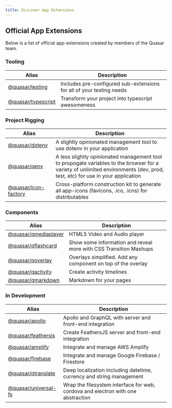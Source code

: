 ```yaml
---
title: Discover App Extensions
---
```


<app-extension-discover />


## Official App Extensions
Below is a list of official app-extensions created by members of the Quasar team.

### Tooling

| Alias | Description |
| --- | --- |
| [@quasar/testing](https://github.com/quasarframework/quasar-testing) | Includes pre-configured sub-extensions for all of your testing needs |
| [@quasar/typescript](https://github.com/quasarframework/app-extension-typescript) | Transform your project into typescript awesomeness |

### Project Rigging

| Alias | Description |
| --- | --- |
| [@quasar/dotenv](https://github.com/quasarframework/app-extension-dotenv) | A slightly opinionated management tool to use dotenv in your application |
| [@quasar/qenv](https://github.com/quasarframework/app-extension-qenv) | A less slightly opinionated management tool to propogate variables to the browser for a variety of unlimited environments (dev, prod, test, etc) for use in your application |
| [@quasar/icon-factory](https://github.com/quasarframework/app-extension-icon-factory) | Cross-platform construction kit to generate all app-icons (favicons, .ico, .icns) for distributables |

### Components

| Alias | Description |
| --- | --- |
| [@quasar/qmediaplayer](https://github.com/quasarframework/app-extension-qmediaplayer) | HTML5 Video and Audio player |
| [@quasar/qflashcard](https://github.com/quasarframework/app-extension-qflashcard) | Show some information and reveal more with CSS Transition Mashups |
| [@quasar/qoverlay](https://github.com/quasarframework/app-extension-qoverlay) | Overlays simplified. Add any component on top of the overlay |
| [@quasar/qactivity](https://github.com/quasarframework/app-extension-qactivity) | Create activity timelines |
| [@quasar/qmarkdown](https://github.com/quasarframework/app-extension-qmarkdown) | Markdown for your pages |

### In Development

| Alias | Description |
| --- | --- |
| [@quasar/apollo](https://github.com/quasarframework/app-extension-graphql) | Apollo and GraphQL with server and front-end integration |
| [@quasar/feathersjs](https://github.com/quasarframework/app-extension-feathersjs) | Create FeathersJS server and front-end integration |
| [@quasar/amplify](https://github.com/quasarframework/app-extension-amplify) | Integrate and manage AWS Amplify |
| [@quasar/firebase](https://github.com/quasarframework/app-extension-firebase) | Integrate and manage Google Firebase / Firestore |
| [@quasar/qtranslate](https://github.com/quasarframework/app-extension-qtranslate) | Deep localization including datetime, currency and string management |
| [@quasar/universal-fs](https://github.com/quasarframework/app-extension-universal-fs) | Wrap the filesystem interface for web, cordova and electron with one abstraction |

